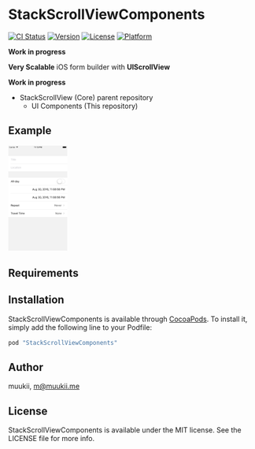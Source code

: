 # StackScrollViewComponents

[![CI Status](http://img.shields.io/travis/muukii/StackScrollViewComponents.svg?style=flat)](https://travis-ci.org/muukii/StackScrollViewComponents)
[![Version](https://img.shields.io/cocoapods/v/StackScrollViewComponents.svg?style=flat)](http://cocoapods.org/pods/StackScrollViewComponents)
[![License](https://img.shields.io/cocoapods/l/StackScrollViewComponents.svg?style=flat)](http://cocoapods.org/pods/StackScrollViewComponents)
[![Platform](https://img.shields.io/cocoapods/p/StackScrollViewComponents.svg?style=flat)](http://cocoapods.org/pods/StackScrollViewComponents)

**Work in progress**

**Very Scalable** iOS form builder with **UIScrollView**

**Work in progress**

- StackScrollView (Core) parent repository
    - UI Components (This repository)

## Example

<img src="shot.png" width=120>

## Requirements

## Installation

StackScrollViewComponents is available through [CocoaPods](http://cocoapods.org). To install
it, simply add the following line to your Podfile:

```ruby
pod "StackScrollViewComponents"
```

## Author

muukii, m@muukii.me

## License

StackScrollViewComponents is available under the MIT license. See the LICENSE file for more info.
